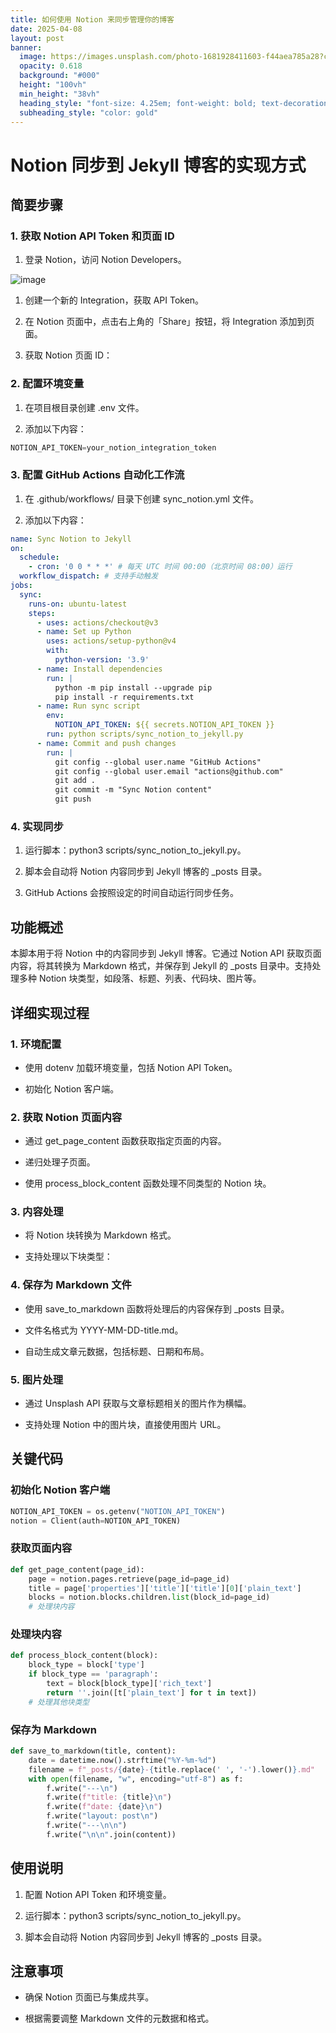 ```yaml
---
title: 如何使用 Notion 来同步管理你的博客
date: 2025-04-08
layout: post
banner:
  image: https://images.unsplash.com/photo-1681928411603-f44aea785a28?crop=entropy&cs=tinysrgb&fit=max&fm=jpg&ixid=M3w2OTIwMzJ8MHwxfHJhbmRvbXx8fHx8fHx8fDE3NDQxMjk2MDB8&ixlib=rb-4.0.3&q=80&w=1080
  opacity: 0.618
  background: "#000"
  height: "100vh"
  min_height: "38vh"
  heading_style: "font-size: 4.25em; font-weight: bold; text-decoration: underline"
  subheading_style: "color: gold"
---
```


# Notion 同步到 Jekyll 博客的实现方式

## 简要步骤

### 1. 获取 Notion API Token 和页面 ID

1. 登录 Notion，访问 Notion Developers。

![image](https://prod-files-secure.s3.us-west-2.amazonaws.com/a7a0cc5a-89b9-4cda-8686-1fba0ca52f40/d19c1afe-dea5-4312-9333-786b0ba83054/image.png?X-Amz-Algorithm=AWS4-HMAC-SHA256&X-Amz-Content-Sha256=UNSIGNED-PAYLOAD&X-Amz-Credential=ASIAZI2LB466UMBCM6AW%2F20250408%2Fus-west-2%2Fs3%2Faws4_request&X-Amz-Date=20250408T162640Z&X-Amz-Expires=3600&X-Amz-Security-Token=IQoJb3JpZ2luX2VjEAAaCXVzLXdlc3QtMiJIMEYCIQDhW2ndeGjIVUHvhuqSuzBqKYQ5FYwT5MoOFn2svQce7gIhAOMLqrdi9pnR%2FcP4E1KbnmV530gK%2B%2FjqD5j7fBWw2TmWKv8DCHkQABoMNjM3NDIzMTgzODA1Igx%2FM6HVSMs2mGp8A0gq3AP63rrG7zgStIbDdCpT3B3P%2BCww1kPT0fnEw228rcJYs4Iajx48xxUeNDAAaZZVL0fExfzuqA29e%2FxyygxfnLCwnIWRMOFk4Z7mnMfFwUUsZB6CgyCP7H1E%2BD5Iharr7xzsboUERFs%2F056i%2Bx0p7o8wUtZmkl%2FReFcuYQA%2FECWZjmbe6a8VhxI7DhhlevJ0ozBUrVgRKVRHhD%2BGn4ZUA%2Ffnt1g6ib0n4%2FKDSntZAeNHmFnI8jVpxiOHIHJikwvYGWsh58d9dvB2IZaOqKCchoDehJnH429CpCUc2es2AMN3dTk11tD779JQlp%2FKeCxcN8rXNMI1ISUhE0QWhv%2FJPh3ov0dtKhgYCn2zP8pzvjPs3PGhXeNu9gZPBK2HIzvtAJ1bcQ7Xg20gAn6eYvqxjjjjddsnUgxYjRn%2BfaHXXQvAqw96V76Jgh8GxpYz8ukcUpU3tZklwpZtdfNIBqHnIXZQoDNwkmGnvN9pMzPevH63AuhufHFMaTpDK%2B26%2FrOrRxfAsSUzqkuQxGgEJ%2FuBhOWQOqZXkSRMaxQ9XWfQv0am8wJI17NElVSohFtBV%2FQLZf3KsexjqDxMLWV98u%2Fxn9%2B%2FRidAKAeuI767EMdvARaMmVDYcNkmDfwqm1eh5zDShtW%2FBjqkAV8DhBeyxIcN59lAUT%2BcYDXRD3Uqk9VqvuGx6BArji38hD3fFcGHBGz%2Bz46fMad9OmzB3WmhcIEVaviXDyJFqA7Bp760oFRBvdA7xsknDmbHy74DMWqLv3Yu%2B%2F60iJ3wrwzG3KRWlFyJDJV3cJRkYUYfpOezKRw694Rxp6B0ddFs%2FOh8NumRFMrpG5N8Af9YAWDXbwk91oKBeEaMcG36DLNJin3l&X-Amz-Signature=ac66cfd2514efab845a35db78d536253da5381facb226fd7502cea94d4f27e95&X-Amz-SignedHeaders=host&x-id=GetObject)

1. 创建一个新的 Integration，获取 API Token。

1. 在 Notion 页面中，点击右上角的「Share」按钮，将 Integration 添加到页面。

1. 获取 Notion 页面 ID：


### 2. 配置环境变量

1. 在项目根目录创建 .env 文件。

1. 添加以下内容：

```javascript
NOTION_API_TOKEN=your_notion_integration_token
```

### 3. 配置 GitHub Actions 自动化工作流

1. 在 .github/workflows/ 目录下创建 sync_notion.yml 文件。

1. 添加以下内容：

```yaml
name: Sync Notion to Jekyll
on:
  schedule:
    - cron: '0 0 * * *' # 每天 UTC 时间 00:00（北京时间 08:00）运行
  workflow_dispatch: # 支持手动触发
jobs:
  sync:
    runs-on: ubuntu-latest
    steps:
      - uses: actions/checkout@v3
      - name: Set up Python
        uses: actions/setup-python@v4
        with:
          python-version: '3.9'
      - name: Install dependencies
        run: |
          python -m pip install --upgrade pip
          pip install -r requirements.txt
      - name: Run sync script
        env:
          NOTION_API_TOKEN: ${{ secrets.NOTION_API_TOKEN }}
        run: python scripts/sync_notion_to_jekyll.py
      - name: Commit and push changes
        run: |
          git config --global user.name "GitHub Actions"
          git config --global user.email "actions@github.com"
          git add .
          git commit -m "Sync Notion content"
          git push
```

### 4. 实现同步

1. 运行脚本：python3 scripts/sync_notion_to_jekyll.py。

1. 脚本会自动将 Notion 内容同步到 Jekyll 博客的 _posts 目录。

1. GitHub Actions 会按照设定的时间自动运行同步任务。

## 功能概述

本脚本用于将 Notion 中的内容同步到 Jekyll 博客。它通过 Notion API 获取页面内容，将其转换为 Markdown 格式，并保存到 Jekyll 的 _posts 目录中。支持处理多种 Notion 块类型，如段落、标题、列表、代码块、图片等。

## 详细实现过程

### 1. 环境配置

- 使用 dotenv 加载环境变量，包括 Notion API Token。

- 初始化 Notion 客户端。

### 2. 获取 Notion 页面内容

- 通过 get_page_content 函数获取指定页面的内容。

- 递归处理子页面。

- 使用 process_block_content 函数处理不同类型的 Notion 块。

### 3. 内容处理

- 将 Notion 块转换为 Markdown 格式。

- 支持处理以下块类型：


### 4. 保存为 Markdown 文件

- 使用 save_to_markdown 函数将处理后的内容保存到 _posts 目录。

- 文件名格式为 YYYY-MM-DD-title.md。

- 自动生成文章元数据，包括标题、日期和布局。

### 5. 图片处理

- 通过 Unsplash API 获取与文章标题相关的图片作为横幅。

- 支持处理 Notion 中的图片块，直接使用图片 URL。

## 关键代码

### 初始化 Notion 客户端

```python
NOTION_API_TOKEN = os.getenv("NOTION_API_TOKEN")
notion = Client(auth=NOTION_API_TOKEN)
```

### 获取页面内容

```python
def get_page_content(page_id):
    page = notion.pages.retrieve(page_id=page_id)
    title = page['properties']['title']['title'][0]['plain_text']
    blocks = notion.blocks.children.list(block_id=page_id)
    # 处理块内容
```

### 处理块内容

```python
def process_block_content(block):
    block_type = block['type']
    if block_type == 'paragraph':
        text = block[block_type]['rich_text']
        return ''.join([t['plain_text'] for t in text])
    # 处理其他块类型
```

### 保存为 Markdown

```python
def save_to_markdown(title, content):
    date = datetime.now().strftime("%Y-%m-%d")
    filename = f"_posts/{date}-{title.replace(' ', '-').lower()}.md"
    with open(filename, "w", encoding="utf-8") as f:
        f.write("---\n")
        f.write(f"title: {title}\n")
        f.write(f"date: {date}\n")
        f.write("layout: post\n")
        f.write("---\n\n")
        f.write("\n\n".join(content))
```

## 使用说明

1. 配置 Notion API Token 和环境变量。

1. 运行脚本：python3 scripts/sync_notion_to_jekyll.py。

1. 脚本会自动将 Notion 内容同步到 Jekyll 博客的 _posts 目录。

## 注意事项

- 确保 Notion 页面已与集成共享。

- 根据需要调整 Markdown 文件的元数据和格式。
